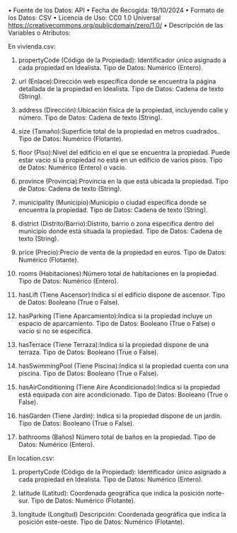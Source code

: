  • Fuente de los Datos: API
 • Fecha de Recogida: 19/10/2024
 • Formato de los Datos: CSV 
 • Licencia de Uso: CC0 1.0 Universal https://creativecommons.org/publicdomain/zero/1.0/
 • Descripción de las Variables o Atributos: 
    
En vivienda.csv:
1. propertyCode (Código de la Propiedad): Identificador único asignado a cada propiedad en Idealista. Tipo de Datos: Numérico (Entero).

2. url (Enlace):Dirección web específica donde se encuentra la página detallada de la propiedad en Idealista. Tipo de Datos: Cadena de texto (String).

3. address (Dirección):Ubicación física de la propiedad, incluyendo calle y número. Tipo de Datos: Cadena de texto (String).

4. size (Tamaño):Superficie total de la propiedad en metros cuadrados. Tipo de Datos: Numérico (Flotante).

5. floor (Piso):Nivel del edificio en el que se encuentra la propiedad. Puede estar vacío si la propiedad no está en un edificio de varios pisos. Tipo de Datos: Numérico (Entero) o vacío.

6. province (Provincia):Provincia en la que está ubicada la propiedad. Tipo de Datos: Cadena de texto (String).

7. municipality (Municipio):Municipio o ciudad específica donde se encuentra la propiedad. Tipo de Datos: Cadena de texto (String).

8. district (Distrito/Barrio):Distrito, barrio o zona específica dentro del municipio donde está situada la propiedad. Tipo de Datos: Cadena de texto (String).

9. price (Precio):Precio de venta de la propiedad en euros. Tipo de Datos: Numérico (Flotante).

10. rooms (Habitaciones):Número total de habitaciones en la propiedad. Tipo de Datos: Numérico (Entero).

11. hasLift (Tiene Ascensor):Indica si el edificio dispone de ascensor. Tipo de Datos: Booleano (True o False).

12. hasParking (Tiene Aparcamiento):Indica si la propiedad incluye un espacio de aparcamiento. Tipo de Datos: Booleano (True o False) o vacío si no se especifica.

13. hasTerrace (Tiene Terraza):Indica si la propiedad dispone de una terraza. Tipo de Datos: Booleano (True o False).

14. hasSwimmingPool (Tiene Piscina):Indica si la propiedad cuenta con una piscina. Tipo de Datos: Booleano (True o False).

15. hasAirConditioning (Tiene Aire Acondicionado):Indica si la propiedad está equipada con aire acondicionado. Tipo de Datos: Booleano (True o False).

16. hasGarden (Tiene Jardín): Indica si la propiedad dispone de un jardín. Tipo de Datos: Booleano (True o False).

17. bathrooms (Baños) Número total de baños en la propiedad. Tipo de Datos: Numérico (Entero).


En location.csv:
1. propertyCode (Código de la Propiedad): Identificador único asignado a cada propiedad en Idealista.  Tipo de Datos: Numérico (Entero).

2. latitude (Latitud): Coordenada geográfica que indica la posición norte-sur. Tipo de Datos: Numérico (Flotante).

3. longitude (Longitud)
Descripción: Coordenada geográfica que indica la posición este-oeste. Tipo de Datos: Numérico (Flotante).
